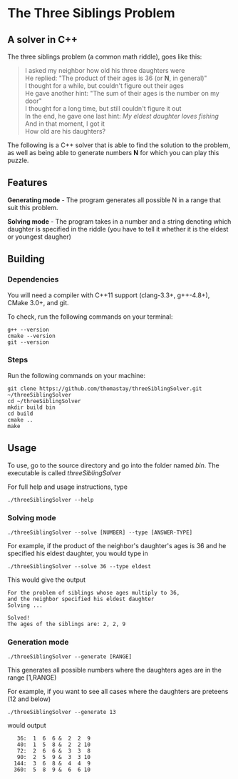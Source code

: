 # The Three Siblings Problem
## A solver in C++

The three siblings problem (a common math riddle), goes like this:
> I asked my neighbor how old his three daughters were  
> He replied: "The product of their ages is 36 (or **N**, in general)"  
> I thought for a while, but couldn't figure out their ages  
> He gave another hint: "The sum of their ages is the number on my door"  
> I thought for a long time, but still couldn't figure it out  
> In the end, he gave one last hint: *My eldest daughter loves fishing*  
> And in that moment, I got it  
> How old are his daughters?  

The following is a C++ solver that is able to find the solution to the problem, as well as being able to generate numbers **N** for which you can play this puzzle.

## Features
**Generating mode** - The program generates all possible N in a range that suit this problem.

**Solving mode** - The program takes in a number and a string denoting which daughter is specified in the riddle (you have to tell it whether it is the eldest or youngest daugher)

## Building

### Dependencies
You will need a compiler with C++11 support (clang-3.3+, g++-4.8+), CMake 3.0+, and git.

To check, run the following commands on your terminal:
```
g++ --version
cmake --version
git --version
```

### Steps
Run the following commands on your machine:
```
git clone https://github.com/thomastay/threeSiblingSolver.git ~/threeSiblingSolver
cd ~/threeSiblingSolver
mkdir build bin
cd build
cmake ..
make
```

## Usage
To use, go to the source directory and go into the folder named *bin*. The executable is called *threeSiblingSolver*

For full help and usage instructions, type
```
./threeSiblingSolver --help
```

### Solving mode
```
./threeSiblingSolver --solve [NUMBER] --type [ANSWER-TYPE]
```

For example, if the product of the neighbor's daughter's ages is 36 and he specified his eldest daughter, you would type in

```
./threeSiblingSolver --solve 36 --type eldest
```

This would give the output
```
For the problem of siblings whose ages multiply to 36,
and the neighbor specified his eldest daughter
Solving ...

Solved!
The ages of the siblings are: 2, 2, 9
```

### Generation mode
```
./threeSiblingSolver --generate [RANGE]
```

This generates all possible numbers where the daughters ages are in the range [1,RANGE)

For example, if you want to see all cases where the daughters are preteens (12 and below)


```
./threeSiblingSolver --generate 13
```

would output

```
   36:  1  6  6 &  2  2  9
   40:  1  5  8 &  2  2 10
   72:  2  6  6 &  3  3  8
   90:  2  5  9 &  3  3 10
  144:  3  6  8 &  4  4  9
  360:  5  8  9 &  6  6 10
```
